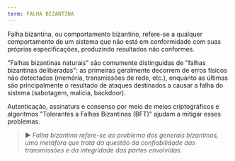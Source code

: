 ```yaml
---
term: FALHA BIZANTINA
---
```


Falha bizantina, ou comportamento bizantino, refere-se a qualquer comportamento de um sistema que não está em conformidade com suas próprias especificações, produzindo resultados não conformes.

"Falhas bizantinas naturais" são comumente distinguidas de "falhas bizantinas deliberadas": as primeiras geralmente decorrem de erros físicos não detectados (memória, transmissões de rede, etc.), enquanto as últimas são principalmente o resultado de ataques destinados a causar a falha do sistema (sabotagem, malícia, backdoor).

Autenticação, assinatura e consenso por meio de meios criptográficos e algoritmos "Tolerantes a Falhas Bizantinas (BFT)" ajudam a mitigar esses problemas.

> ► *Falha bizantina refere-se ao problema dos generais bizantinos, uma metáfora que trata da questão da confiabilidade das transmissões e da integridade das partes envolvidas.*
